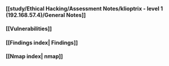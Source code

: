 #### [[study/Ethical Hacking/Assessment Notes/klioptrix - level 1 (192.168.57.4)/General Notes]]
#### [[Vulnerabilities]]
#### [[Findings index| Findings]]
#### [[Nmap index| nmap]]